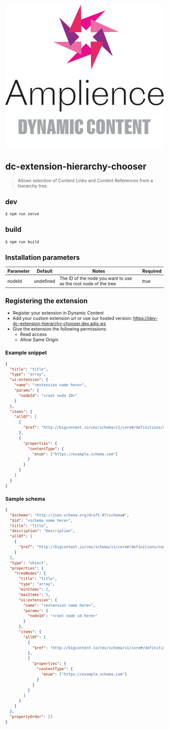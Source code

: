 [![Amplience Dynamic Content](header.png)](https://amplience.com/dynamic-content)

# dc-extension-hierarchy-chooser

> Allows selection of Content Links and Content References from a hierarchy tree.

## dev

```bash
$ npm run serve
```

## build

```bash
$ npm run build
```

## Installation parameters

| Parameter | Default   | Notes                                                           | Required |
| --------- | --------- | --------------------------------------------------------------- | -------- |
| nodeId    | undefined | The ID of the node you want to use as the root node of the tree | true     |

## Registering the extension

- Register your extension in Dynamic Content
- Add your custom extension url or use our hosted version: https://dev-dc-extension-hierarchy-chooser.dev.adis.ws
- Give the extension the following permissions:
  - Read access
  - Allow Same Origin

### Example snippet

```json
{
  "title": "title",
  "type": "array",
  "ui:extension": {
    "name": "<extension name here>",
    "params": {
      "nodeId": "<root node ID>"
    }
  },
  "items": {
    "allOf": [
      {
        "$ref": "http://bigcontent.io/cms/schema/v1/core#/definitions/content-link"
      },
      {
        "properties": {
          "contentType": {
            "enum": ["https://example.schema.com"]
          }
        }
      }
    ]
  }
}
```

### Sample schema

```json
{
  "$schema": "http://json-schema.org/draft-07/schema#",
  "$id": "<schema name here>",
  "title": "Title",
  "description": "Description",
  "allOf": [
    {
      "$ref": "http://bigcontent.io/cms/schema/v1/core#/definitions/content"
    }
  ],
  "type": "object",
  "properties": {
    "treeNodes": {
      "title": "title",
      "type": "array",
      "minItems": 2,
      "maxItems": 5,
      "ui:extension": {
        "name": "<extension name here>",
        "params": {
          "nodeId": "<root node id here>"
        }
      },
      "items": {
        "allOf": [
          {
            "$ref": "http://bigcontent.io/cms/schema/v1/core#/definitions/content-link"
          },
          {
            "properties": {
              "contentType": {
                "enum": ["https://example.schema.com"]
              }
            }
          }
        ]
      }
    }
  },
  "propertyOrder": []
}
```
